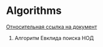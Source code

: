 # Algorithms

[Относительная ссылка на документ](../master/simple/lib1.md)

  1. Алгоритм Евклида поиска НОД
